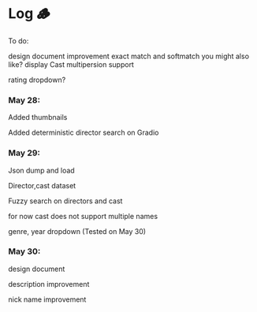 # Log 🪵
To do:

design document improvement
exact match and softmatch
you might also like?
display
Cast multipersion support

rating dropdown?
### May 28:
Added thumbnails

Added deterministic director search on Gradio

### May 29:
Json dump and load

Director,cast dataset

Fuzzy search on directors and cast

for now cast does not support multiple names

genre, year dropdown (Tested on May 30)

### May 30:
design document

description improvement

nick name improvement





